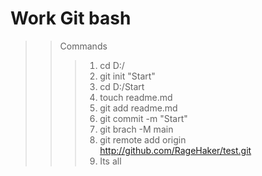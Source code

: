 # Work Git bash
>> Commands
>>> 1. cd D:/
>>> 2. git init "Start"
>>> 3. cd D:/Start
>>> 4. touch readme.md
>>> 5. git add readme.md
>>> 6. git commit -m "Start"
>>> 7. git brach -M main
>>> 8. git remote add origin http://github.com/RageHaker/test.git
>>> 9. Its all
